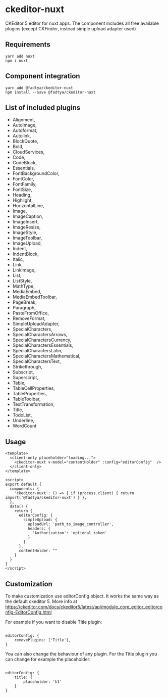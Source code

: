 # ckeditor-nuxt
CKEditor 5 editor for nuxt apps. The component includes all free available plugins (except CKFinder, instead simple upload adapter used)

## Requirements
```
yarn add nuxt
npm i nuxt
```

## Component integration
```
yarn add @fadtya/ckeditor-nuxt
npm install --save @fadtya/ckeditor-nuxt
```

## List of included plugins
* Alignment,
* AutoImage,
* Autoformat,
* Autolink,
* BlockQuote,
* Bold,
* CloudServices,
* Code,
* CodeBlock,
* Essentials,
* FontBackgroundColor,
* FontColor,
* FontFamily,
* FontSize,
* Heading,
* Highlight,
* HorizontalLine,
* Image,
* ImageCaption,
* ImageInsert,
* ImageResize,
* ImageStyle,
* ImageToolbar,
* ImageUpload,
* Indent,
* IndentBlock,
* Italic,
* Link,
* LinkImage,
* List,
* ListStyle,
* MathType,
* MediaEmbed,
* MediaEmbedToolbar,
* PageBreak,
* Paragraph,
* PasteFromOffice,
* RemoveFormat,
* SimpleUploadAdapter,
* SpecialCharacters,
* SpecialCharactersArrows,
* SpecialCharactersCurrency,
* SpecialCharactersEssentials,
* SpecialCharactersLatin,
* SpecialCharactersMathematical,
* SpecialCharactersText,
* Strikethrough,
* Subscript,
* Superscript,
* Table,
* TableCellProperties,
* TableProperties,
* TableToolbar,
* TextTransformation,
* Title,
* TodoList,
* Underline,
* WordCount

## Usage
```
<template>
  <client-only placeholder="loading...">
    <ckeditor-nuxt v-model="contentHolder" :config="editorConfig"  />
  </client-only>
</template>

<script>
export default {
  components: {
    'ckeditor-nuxt': () => { if (process.client) { return import('@fadtya/ckeditor-nuxt') } },
  },
  data() {
    return {
      editorConfig: {
        simpleUpload: {
          uploadUrl: 'path_to_image_controller',
          headers: {
            'Authorization': 'optional_token'
          }
        }
      },
      contentHolder: ""
    }
  }
}
</script>
```
## Customization

To make customization use editorConfig object.
It works the same way as the default ckeditor 5.
More info at https://ckeditor.com/docs/ckeditor5/latest/api/module_core_editor_editorconfig-EditorConfig.html

For example if you want to disable Title plugin:

```

editorConfig: {
    removePlugins: ['Title'],
}
```

You can also change the behaviour of any plugin. For the Title plugin you can change for example the placeholder:

```

editorConfig: {
    title: {
        placeholder: 'h1'
    }
}
```
